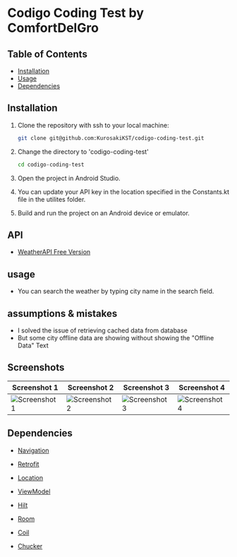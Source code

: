 # Codigo Coding Test by ComfortDelGro

## Table of Contents

- [Installation](#installation)
- [Usage](#usage)
- [Dependencies](#dependencies)

## Installation

1. Clone the repository with ssh to your local machine:

    ```bash
    git clone git@github.com:KurosakiKST/codigo-coding-test.git
    ```

2. Change the directory to 'codigo-coding-test'

   ```bash
   cd codigo-coding-test
   ```

3. Open the project in Android Studio.

4. You can update your API key in the location specified in the Constants.kt file in the utilites folder.

5. Build and run the project on an Android device or emulator.

## API
* [WeatherAPI Free Version](https://www.weatherapi.com/)

## usage
- You can search the weather by typing city name in the search field.

## assumptions & mistakes

- I solved the issue of retrieving cached data from database
- But some city offline data are showing without showing the "Offline Data" Text

## Screenshots

| Screenshot 1 | Screenshot 2 | Screenshot 3 | Screenshot 4 |
|--------------|--------------|--------------|--------------|
| ![Screenshot 1](https://github.com/user-attachments/assets/7ada538e-9fa1-4282-81b0-7e9f636c05fc) | ![Screenshot 2](https://github.com/user-attachments/assets/69f07dcd-5bac-4119-b280-9eb2e0cd9bd2) | ![Screenshot 3](https://github.com/user-attachments/assets/9add00e1-553a-43f0-96d5-b0a2900cc3d5) | ![Screenshot 4](https://github.com/user-attachments/assets/9c4add0c-cfcf-4681-bbd2-8d35266b9f2f) |

## Dependencies

* [Navigation](https://developer.android.com/jetpack/compose/navigation)

* [Retrofit](https://square.github.io/retrofit)

* [Location](https://developer.android.com/training/location)

* [ViewModel](https://developer.android.com/jetpack/compose/libraries#viewmodel)

* [Hilt](https://developer.android.com/training/dependency-injection/hilt-android)

* [Room](https://developer.android.com/jetpack/androidx/releases/room)

* [Coil](https://coil-kt.github.io/coil)

* [Chucker](https://github.com/ChuckerTeam/chucker)


